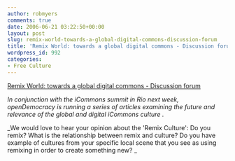 ```yaml
---
author: robmyers
comments: true
date: 2006-06-21 03:22:50+00:00
layout: post
slug: remix-world-towards-a-global-digital-commons-discussion-forum
title: 'Remix World: towards a global digital commons - Discussion forum'
wordpress_id: 992
categories:
- Free Culture
---
```


[Remix World: towards a global digital commons - Discussion forum](http://www.opendemocracy.net/forums/thread.jspa?forumID=197&threadID=46774&messageID=85408&start=0ð”¶ )  
  
_In conjunction with the iCommons summit in Rio next week, openDemocracy is running a series of articles examining the future and relevance of the global and digital iCommons culture ._  
  
_We would love to hear your opinion about the 'Remix Culture': Do you remix? What is the relationship between remix and culture? Do you have example of cultures from your specific local scene that you see as using remixing in order to create something new? _  



